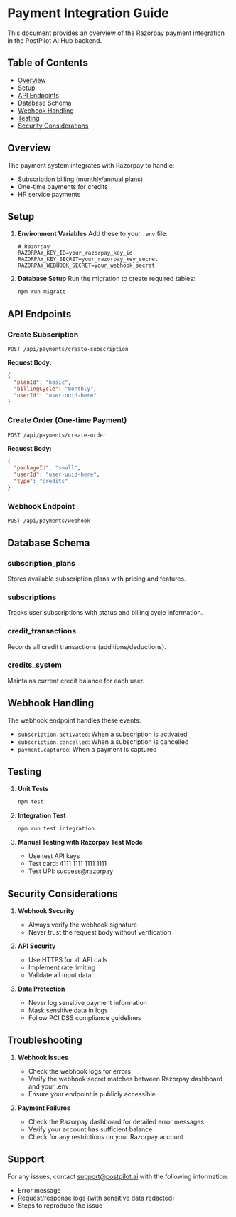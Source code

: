 # Payment Integration Guide

This document provides an overview of the Razorpay payment integration in the PostPilot AI Hub backend.

## Table of Contents
- [Overview](#overview)
- [Setup](#setup)
- [API Endpoints](#api-endpoints)
- [Database Schema](#database-schema)
- [Webhook Handling](#webhook-handling)
- [Testing](#testing)
- [Security Considerations](#security-considerations)

## Overview

The payment system integrates with Razorpay to handle:
- Subscription billing (monthly/annual plans)
- One-time payments for credits
- HR service payments

## Setup

1. **Environment Variables**
   Add these to your `.env` file:
   ```
   # Razorpay
   RAZORPAY_KEY_ID=your_razorpay_key_id
   RAZORPAY_KEY_SECRET=your_razorpay_key_secret
   RAZORPAY_WEBHOOK_SECRET=your_webhook_secret
   ```

2. **Database Setup**
   Run the migration to create required tables:
   ```bash
   npm run migrate
   ```

## API Endpoints

### Create Subscription
```
POST /api/payments/create-subscription
```

**Request Body:**
```json
{
  "planId": "basic",
  "billingCycle": "monthly",
  "userId": "user-uuid-here"
}
```

### Create Order (One-time Payment)
```
POST /api/payments/create-order
```

**Request Body:**
```json
{
  "packageId": "small",
  "userId": "user-uuid-here",
  "type": "credits"
}
```

### Webhook Endpoint
```
POST /api/payments/webhook
```

## Database Schema

### subscription_plans
Stores available subscription plans with pricing and features.

### subscriptions
Tracks user subscriptions with status and billing cycle information.

### credit_transactions
Records all credit transactions (additions/deductions).

### credits_system
Maintains current credit balance for each user.

## Webhook Handling

The webhook endpoint handles these events:
- `subscription.activated`: When a subscription is activated
- `subscription.cancelled`: When a subscription is cancelled
- `payment.captured`: When a payment is captured

## Testing

1. **Unit Tests**
   ```bash
   npm test
   ```

2. **Integration Test**
   ```bash
   npm run test:integration
   ```

3. **Manual Testing with Razorpay Test Mode**
   - Use test API keys
   - Test card: 4111 1111 1111 1111
   - Test UPI: success@razorpay

## Security Considerations

1. **Webhook Security**
   - Always verify the webhook signature
   - Never trust the request body without verification

2. **API Security**
   - Use HTTPS for all API calls
   - Implement rate limiting
   - Validate all input data

3. **Data Protection**
   - Never log sensitive payment information
   - Mask sensitive data in logs
   - Follow PCI DSS compliance guidelines

## Troubleshooting

1. **Webhook Issues**
   - Check the webhook logs for errors
   - Verify the webhook secret matches between Razorpay dashboard and your .env
   - Ensure your endpoint is publicly accessible

2. **Payment Failures**
   - Check the Razorpay dashboard for detailed error messages
   - Verify your account has sufficient balance
   - Check for any restrictions on your Razorpay account

## Support

For any issues, contact support@postpilot.ai with the following information:
- Error message
- Request/response logs (with sensitive data redacted)
- Steps to reproduce the issue
